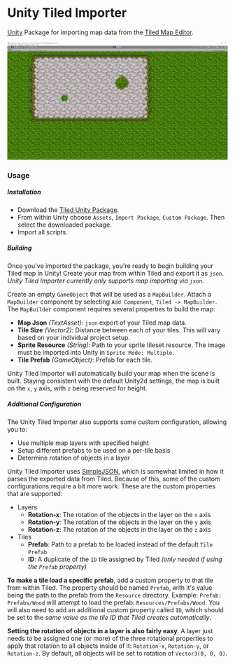 # Unity Tiled Importer
[Unity](https://unity3d.com/) Package for importing map data from the [Tiled Map Editor](http://www.mapeditor.org/).

![alt](https://github.com/adampassey/Unity-Tiled-Importer/raw/master/tiled-importer-example.png)

### Usage

##### Installation

* Download the [Tiled Unity Package](https://github.com/adampassey/Unity-Tiled-Importer/blob/master/Tiled.unitypackage?raw=true). 
* From within Unity choose `Assets`, `Import Package`, `Custom Package`. Then select the downloaded package.
* Import all scripts.

##### Building

Once you've imported the package, you're ready to begin building your Tiled map in Unity! Create your map from within Tiled
and export it as `json`. _Unity Tiled Importer currently only supports map importing via `json`._

Create an empty `GameObject` that will be used as a `MapBuilder`. Attach a `MapBuilder` component by selecting `Add Component`,
`Tiled -> MapBuilder`. The `MapBuilder` component requires several properties to build the map:

* **Map Json** _(TextAsset)_: `json` export of your Tiled map data.
* **Tile Size** _(Vector2)_: Distance between each of your tiles. This will vary based on your individual project setup.
* **Sprite Resource** _(String)_: Path to your sprite tileset resource. The image must be imported into Unity in `Sprite Mode: Multiple`.
* **Tile Prefab** _(GameObject)_: Prefab for each tile.

Unity Tiled Importer will automatically build your map when the scene is built. Staying consistent with the default Unity2d
settings, the map is built on the `x`, `y` axis, with `z` being reserved for height.

##### Additional Configuration

The Unity Tiled Importer also supports some custom configuration, allowing you to:

* Use multiple map layers with specified height
* Setup different prefabs to be used on a per-tile basis
* Determine rotation of objects in a layer

Unity Tiled Importer uses [SimpleJSON](http://wiki.unity3d.com/index.php/SimpleJSON), which is somewhat limited in how
it parses the exported data from Tiled. Because of this, some of the custom configurations require a bit more work. 
These are the custom properties that are supported:

* Layers
  * **Rotation-x**: The rotation of the objects in the layer on the `x` axis
  * **Rotation-y**: The rotation of the objects in the layer on the `y` axis
  * **Rotation-z**: The rotation of the objects in the layer on the `z` axis
* Tiles
  * **Prefab**: Path to a prefab to be loaded instead of the default `Tile Prefab`
  * **ID**: A duplicate of the `ID` tile assigned by Tiled _(only needed if using the `Prefab` property)_

**To make a tile load a specific prefab**, add a custom property to that tile from within Tiled. The property should be 
named `Prefab`, with it's value being the path to the prefab from the `Resource` directory. Example: `Prefab: Prefabs/Wood`
will attempt to load the prefab: `Resources/Prefabs/Wood`. You will also need to add an additional custom property called
`ID`, which should be set to the _same value as the tile ID that Tiled creates automatically_. 

**Setting the rotation of objects in a layer is also fairly easy**. A layer just needs to be assigned one (or more) of
the three rotational properties to apply that rotation to all objects inside of it:
`Rotation-x`, `Rotation-y`, or `Rotation-z`. By default, all objects will be set to rotation of `Vector3(0, 0, 0)`.

